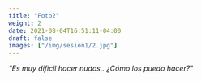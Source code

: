 ```yaml
---
title: "Foto2"
weight: 2
date: 2021-08-04T16:51:11-04:00
draft: false
images: ["/img/sesion1/2.jpg"]
---
```


*“Es muy difícil hacer nudos.. ¿Cómo los puedo hacer?"*